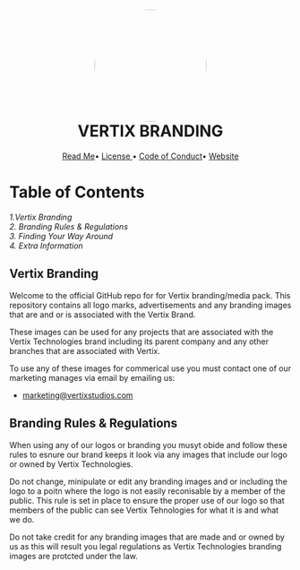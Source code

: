 <h1 align="center" style="position: relative;">
    <img width="200" style="border-radius: 50%;" src="https://media.discordapp.net/attachments/713720334347534387/847720449193541632/vertix-logo-transparent.png?width=670&height=670"/><br>
    VERTIX BRANDING
</h1>

<p align="center">
    <a href="https://github.com/VertixStudiosOfficial/Branding/blob/main/README.md">Read Me</a>•
    <a href="https://github.com/VertixStudiosOfficial/Branding/blob/main/Legal/LICENSE">License </a>•
     <a href="https://github.com/VertixStudiosOfficial/Branding/blob/main/Legal/CODE_OF_CONDUCT.md">Code of Conduct</a>•
    <a href="https://vertixstudios.com">Website</a>
</p>

# Table of Contents

 *1.Vertix Branding <br />
 2. Branding Rules & Regulations <br />
 3. Finding Your Way Around <br />
 4. Extra Information* <br />

## Vertix Branding
Welcome to the official GitHub repo for for Vertix branding/media pack. This repository contains all logo marks, advertisements and any branding images that are and or is associated with the Vertix Brand. <br />

These images can be used for any projects that are associated with the Vertix Technologies brand including its parent company and any other branches that are associated with Vertix. <br />

To use any of these images for commerical use you must contact one of our marketing manages via email by emailing us: 

- marketing@vertixstudios.com


## Branding Rules & Regulations 
When using any of our logos or branding you musyt obide and follow these rules to esnure our brand keeps it look via any images that include our logo or owned by Vertix Technologies. <br />

Do not change, minipulate or edit any branding images and or including the logo to a poitn where the logo is not easily reconisable by a member of the public. This rule is set in place to ensure the proper use of our logo so that members of the public can see Vertix Tehnologies for what it is and what we do. <br />

Do not take credit for any branding images that are made and or owned by us as this will result you legal regulations as Vertix Technologies branding images are protcted under the law. <br />

